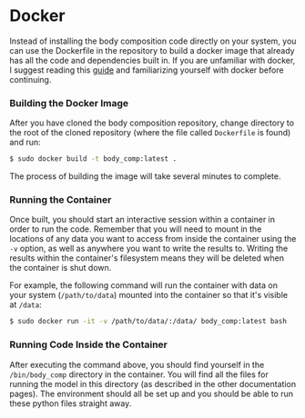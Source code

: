 # Docker

Instead of installing the body composition code directly on your system, you
can use the Dockerfile in the repository to build a docker image that already
has all the code and dependencies built in. If you are unfamiliar with docker,
I suggest reading this [guide](https://docs.docker.com/get-started/) and
familiarizing yourself with docker before continuing.

### Building the Docker Image

After you have cloned the body composition repository, change directory to the
root of the cloned repository (where the file called `Dockerfile` is found) and
run:

```bash
$ sudo docker build -t body_comp:latest .
```

The process of building the image will take several minutes to complete.


### Running the Container

Once built, you should start an interactive session within a container in order
to run the code. Remember that you will need to mount in the locations of any
data you want to access from inside the container using the `-v` option, as
well as anywhere you want to write the results to. Writing the results within
the container's filesystem means they will be deleted when the container is
shut down.

For example, the following command will run the container with data on your
system (`/path/to/data`) mounted into the container so that it's visible at
`/data`:

```bash
$ sudo docker run -it -v /path/to/data/:/data/ body_comp:latest bash
```

### Running Code Inside the Container

After executing the command above, you should find yourself in the
`/bin/body_comp` directory in the container. You will find all the files for
running the model in this directory (as described in the other documentation
pages). The environment should all be set up and you should be able to run
these python files straight away.
